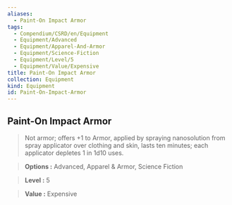 ```yaml
---
aliases:
  - Paint-On Impact Armor
tags:
  - Compendium/CSRD/en/Equipment
  - Equipment/Advanced
  - Equipment/Apparel-And-Armor
  - Equipment/Science-Fiction
  - Equipment/Level/5
  - Equipment/Value/Expensive
title: Paint-On Impact Armor
collection: Equipment
kind: Equipment
id: Paint-On-Impact-Armor
---
```

## Paint-On Impact Armor    
    
>Not armor; offers +1 to Armor, applied by spraying nanosolution from spray applicator over clothing and skin, lasts ten minutes; each applicator depletes 1 in 1d10 uses.    
> **Options :** Advanced, Apparel & Armor, Science Fiction    
> **Level :** 5    
> **Value :** Expensive
